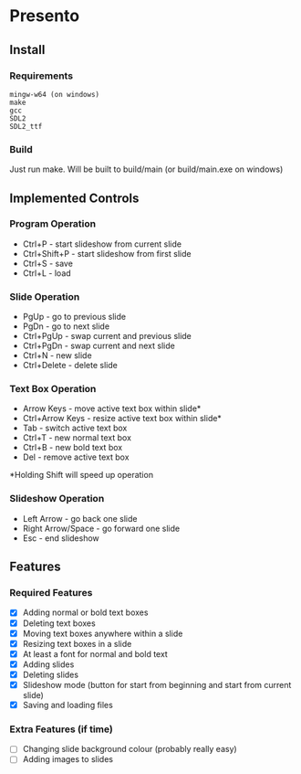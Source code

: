 # Presento
## Install
### Requirements
```
mingw-w64 (on windows)
make
gcc
SDL2
SDL2_ttf
```
### Build
Just run make. Will be built to build/main (or build/main.exe on windows)

## Implemented Controls
### Program Operation
- Ctrl+P - start slideshow from current slide
- Ctrl+Shift+P - start slideshow from first slide
- Ctrl+S - save
- Ctrl+L - load

### Slide Operation
- PgUp - go to previous slide
- PgDn - go to next slide
- Ctrl+PgUp - swap current and previous slide
- Ctrl+PgDn - swap current and next slide
- Ctrl+N - new slide
- Ctrl+Delete - delete slide

### Text Box Operation
- Arrow Keys - move active text box within slide*
- Ctrl+Arrow Keys - resize active text box within slide*
- Tab - switch active text box
- Ctrl+T - new normal text box
- Ctrl+B - new bold text box
- Del - remove active text box

*Holding Shift will speed up operation

### Slideshow Operation
- Left Arrow - go back one slide
- Right Arrow/Space - go forward one slide
- Esc - end slideshow

## Features
### Required Features
- [x] Adding normal or bold text boxes
- [x] Deleting text boxes
- [x] Moving text boxes anywhere within a slide
- [x] Resizing text boxes in a slide
- [x] At least a font for normal and bold text
- [x] Adding slides
- [x] Deleting slides
- [x] Slideshow mode (button for start from beginning and start from current slide)
- [x] Saving and loading files

### Extra Features (if time)
- [ ] Changing slide background colour (probably really easy)
- [ ] Adding images to slides